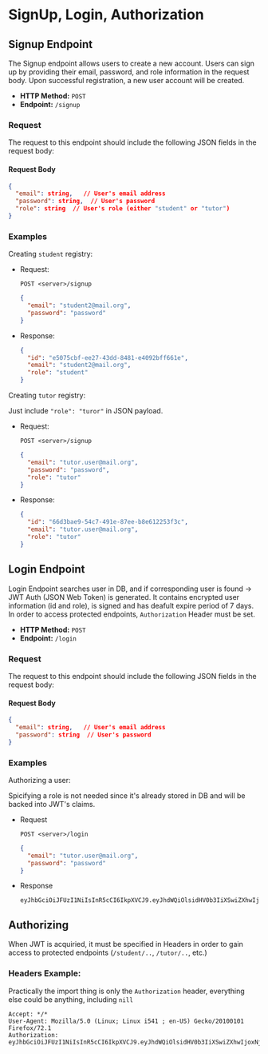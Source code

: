 # SignUp, Login, Authorization

## Signup Endpoint

The Signup endpoint allows users to create a new account. Users can sign up by providing their email, password, and role information in the request body. Upon successful registration, a new user account will be created.

- **HTTP Method:** `POST`
- **Endpoint:** `/signup`

### Request

The request to this endpoint should include the following JSON fields in the request body:

#### Request Body

```json
{
  "email": string,   // User's email address
  "password": string,  // User's password
  "role": string  // User's role (either "student" or "tutor")
}
```
### Examples
Creating `student` registry:
- Request:

    `POST <server>/signup`
    ```json
    {
      "email": "student2@mail.org",
      "password": "password"
    }
    ```
- Response:
    ```json
    {
      "id": "e5075cbf-ee27-43dd-8481-e4092bff661e",
      "email": "student2@mail.org",
      "role": "student"
    }
    ```
Creating `tutor` registry:

Just include `"role": "turor"` in JSON payload.
- Request:

    `POST <server>/signup`
    ```json
    {
      "email": "tutor.user@mail.org",
      "password": "password",
      "role": "tutor"
    }
    ```
- Response:
    ```json
    {
      "id": "66d3bae9-54c7-491e-87ee-b8e612253f3c",
      "email": "tutor.user@mail.org",
      "role": "tutor"
    }
    ```


## Login Endpoint

Login Endpoint searches user in DB, and if corresponding user is found -> JWT Auth (JSON Web Token) is generated. It contains encrypted user information (id and role), is signed and has deafult expire period of 7 days. In order to access protected endpoints, `Authorization` Header must be set.

- **HTTP Method:** `POST`
- **Endpoint:** `/login`

### Request

The request to this endpoint should include the following JSON fields in the request body:

#### Request Body

```json
{
  "email": string,   // User's email address
  "password": string  // User's password
}
```
### Examples
Authorizing a user:

Spicifying a role is not needed since it's already stored in DB and will be backed into JWT's claims.

- Request

    `POST <server>/login`
    ```json
    {
      "email": "tutor.user@mail.org",
      "password": "password"
    }
    ```
- Response
    ```
    eyJhbGciOiJFUzI1NiIsInR5cCI6IkpXVCJ9.eyJhdWQiOlsidHV0b3IiXSwiZXhwIjoxNjk5ODE3MzE3LCJpYXQiOjE2OTkyMTI1MTcsImlzcyI6IlN0dWRvcG9saXMiLCJ1c2VyIjp7ImlkIjoiNjZkM2JhZTktNTRjNy00OTFlLTg3ZWUtYjhlNjEyMjUzZjNjIiwiZW1haWwiOiJ0dXRvci51c2VyQG1haWwub3JnIiwicm9sZSI6InR1dG9yIn19.jmO5rnDlDOWSaBmndCtLOdY_gZl3lob0SIESZLOKKA8eZPYPhTUqyPsGimhOHmv1oWpqhR5gcuDGCvvRg6X1fw
    ```

## Authorizing
When JWT is acquiried, it must be specified in Headers in order to gain access to protected endpoints (`/student/..`, `/tutor/..`, etc.)

### Headers Example:

Practically the import thing is only the `Authorization` header, everything else could be anything, including `nill`
```
Accept: */*
User-Agent: Mozilla/5.0 (Linux; Linux i541 ; en-US) Gecko/20100101 Firefox/72.1
Authorization: eyJhbGciOiJFUzI1NiIsInR5cCI6IkpXVCJ9.eyJhdWQiOlsidHV0b3IiXSwiZXhwIjoxNjk5ODE3MzE3LCJpYXQiOjE2OTkyMTI1MTcsImlzcyI6IlN0dWRvcG9saXMiLCJ1c2VyIjp7ImlkIjoiNjZkM2JhZTktNTRjNy00OTFlLTg3ZWUtYjhlNjEyMjUzZjNjIiwiZW1haWwiOiJ0dXRvci51c2VyQG1haWwub3JnIiwicm9sZSI6InR1dG9yIn19.jmO5rnDlDOWSaBmndCtLOdY_gZl3lob0SIESZLOKKA8eZPYPhTUqyPsGimhOHmv1oWpqhR5gcuDGCvvRg6X1fw
```